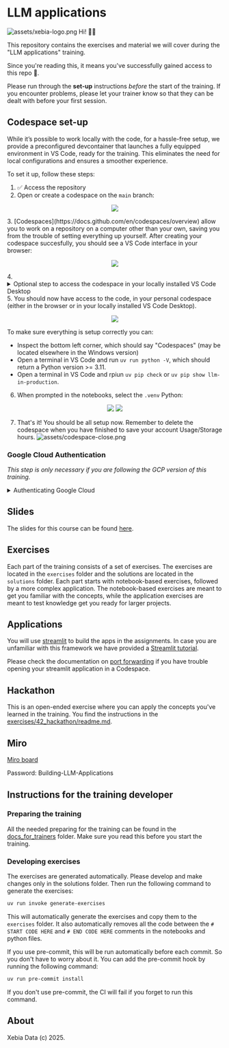 # LLM applications
![assets/xebia-logo.png](assets/xebia-logo.png)
Hi! 👋🏻

This repository contains the exercises and material we will cover during the "LLM applications" training.

Since you're reading this, it means you've successfully gained access to this repo 🎉.

Please run through the **set-up** instructions _before_ the start of the training. If you encounter problems, please let your trainer know so that they can be dealt with before your first session.

## Codespace set-up

While it’s possible to work locally with the code, for a hassle-free setup, we provide a preconfigured devcontainer that launches a fully equipped environment in VS Code, ready for the training. This eliminates the need for local configurations and ensures a smoother experience.

To set it up, follow these steps:

1. ✅ Access the repository
2. Open or create a codespace on the `main` branch:
<p align="center">
<img src=assets/create-codespace.png>
</p>
3. [Codespaces](https://docs.github.com/en/codespaces/overview) allow you to work on a repository on a computer other than your own, saving you from the trouble of setting everything up yourself. After creating your codespace succesfully, you should see a VS Code interface in your browser:
<p align="center">
<img src=assets/codespace-browser.png>
</p>
4.  <details><summary>Optional step to access the codespace in your locally installed VS Code Desktop</summary> Open the command palette in VS Code you have opened in your browser. To open the command palette, on Mac the shortcut is `⌘+SHIFT+P`, on Windows and Linux it is `Ctrl+Shift+P`. From the command palette, select "Codespaces: Open in VS Code Desktop", and follow the steps to open VS Code locally.
    <p align="center">
    <img src=assets/open-vscode-desktop.png>
    </p>
    </details>
5. You should now have access to the code, in your personal codespace (either in the browser or in your locally installed VS Code Desktop).
<p align="center">
<img src=assets/codespace-vscode.png>
</p>

To make sure everything is setup correctly you can:
- Inspect the bottom left corner, which should say "Codespaces" (may be located elsewhere in the Windows version)
- Open a terminal in VS Code and run `uv run python -V`, which should return a Python version >= 3.11.
- Open a terminal in VS Code and rpiun `uv pip check` or `uv pip show llm-in-production`.

6. When prompted in the notebooks, select the `.venv` Python:
<p align="center">
<img src=assets/python-interpreter-1.png>
<img src=assets/python-interpreter-2.png>
</p>

7. That's it! You should be all setup now. Remember to delete the codespace when you have finished to save your account Usage/Storage hours.
![assets/codespace-close.png](assets/codespace-close.png)

### Google Cloud Authentication

*This step is only necessary if you are following the GCP version of this training.*

<details>
<summary>Authenticating Google Cloud</summary>

1. Go to the [Google Cloud Console](https://console.cloud.google.com/).
2. In the search bar at the top, search for the project ID used for this training. Your trainer will confirm what this is, but it probably starts with `academy-llm-applications-*`!
3. In your Codespace terminal, run `gcloud auth login` and log in to your Google account.
4. In the same terminal, run `gcloud auth application-default login` and log in to your Google account.
5. Set the project ID by running `gcloud config set project <PROJECT_ID>` in the terminal, replacing `<PROJECT_ID>` with the project ID from step 2.
6. Set the quota project by running `gcloud auth application-default set-quota-project <PROJECT_ID>` in the terminal, again replacing `<PROJECT_ID>` with the project ID from step 2.

</details>

## Slides
The slides for this course can be found [here](https://xebiagroup.sharepoint.com/:f:/r/sites/Training/Gedeelde%20documenten/2.%20Training%20Material/1.%20Master%20Slides/Building%20LLM%20Applications?csf=1&web=1&e=siZQh3).

## Exercises
Each part of the training consists of a set of exercises.
The exercises are located in the `exercises` folder and the solutions are located in the `solutions` folder.
Each part starts with notebook-based exercises, followed by a more complex application.
The notebook-based exercises are meant to get you familiar with the concepts, while the application exercises are meant to test knowledge get you ready for larger projects.

## Applications

You will use [streamlit](https://streamlit.io/) to build the apps in the assignments. In case you are unfamiliar with this framework we have provided a [Streamlit tutorial](./streamlit).

Please check the documentation on [port forwarding](https://docs.github.com/en/codespaces/developing-in-a-codespace/forwarding-ports-in-your-codespace#) if you have trouble opening your streamlit application in a Codespace.

## Hackathon
This is an open-ended exercise where you can apply the concepts you've learned in the training.
You find the instructions in the [exercises/42_hackathon/readme.md](./exercises/42_hackathon/README.md).

## Miro

[Miro board](https://miro.com/app/board/uXjVLYCaxj8=/?share_link_id=765687895125)

Password: Building-LLM-Applications

## Instructions for the training developer
### Preparing the training
All the needed preparing for the training can be found in the [docs_for_trainers](docs_for_trainers/READMD.md) folder.
Make sure you read this before you start the training.

### Developing exercises
The exercises are generated automatically.
Please develop and make changes only in the solutions folder.
Then run the following command to generate the exercises:

```bash
uv run invoke generate-exercises
```

This will automatically generate the exercises and copy them to the `exercises` folder.
It also automatically removes all the code between the `# START CODE HERE` and `# END CODE HERE` comments in the notebooks and python files.

If you use pre-commit, this will be run automatically before each commit.
So you don't have to worry about it.
You can add the pre-commit hook by running the following command:

```bash
uv run pre-commit install
```

If you don't use pre-commit, the CI will fail if you forget to run this command.

## About

Xebia Data (c) 2025.

